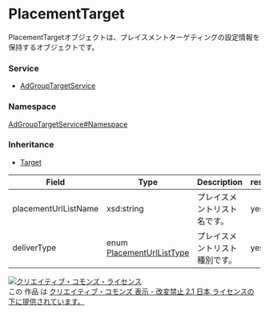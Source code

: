 

# PlacementTarget

PlacementTargetオブジェクトは、プレイスメントターゲティングの設定情報を保持するオブジェクトです。

### Service

+ [AdGroupTargetService](../../services/AdGroupTargetService.md)

### Namespace

[AdGroupTargetService#Namespace](../../services/AdGroupTargetService.md#namespace)

### Inheritance

+ [Target](./Target.md)

| Field | Type | Description | response | add | set | remove | replace |
| ----- | ---- | ----------- | -------- | --------- | --------- | --------- | --------- |
| placementUrlListName | xsd:string | プレイスメントリスト名です。 | yes | Ignore | Ignore | Ignore | Ignore | |
| deliverType | enum [PlacementUrlListType](./PlacementUrlListType.md) | プレイスメントリスト種別です。 | yes | Requirement | Ignore | Ignore | Requirement | |

<a rel="license" href="http://creativecommons.org/licenses/by-nd/2.1/jp/"><img alt="クリエイティブ・コモンズ・ライセンス" style="border-width:0" src="https://i.creativecommons.org/l/by-nd/2.1/jp/88x31.png" /></a><br />この 作品 は <a rel="license" href="http://creativecommons.org/licenses/by-nd/2.1/jp/">クリエイティブ・コモンズ 表示 - 改変禁止 2.1 日本 ライセンスの下に提供されています。</a>
